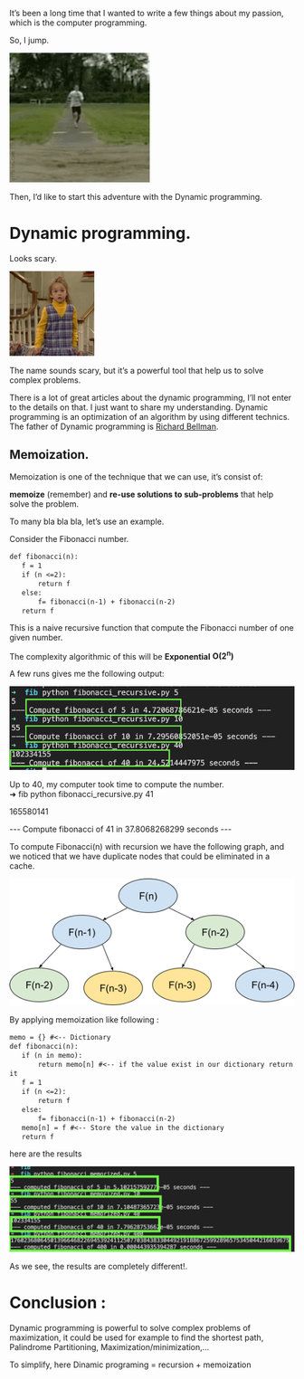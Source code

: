 
It’s been a long time that I wanted to write a few things about my passion, which is the computer programming.

So, I jump.


![alt_text](images/image1.gif "image_tooltip")


Then, I’d like to start this adventure with the Dynamic programming.

<h1>Dynamic programming.</h1>


Looks scary. 



![alt_text](images/image3.gif "image_tooltip")


The name sounds scary, but it’s a powerful tool that help us to solve complex problems.

 

There is a lot of great articles about the dynamic programming, I’ll not enter to the details on that. I just want to share my understanding. Dynamic programming is an optimization of an algorithm by using different technics. The father of Dynamic programming is [Richard Bellman](https://en.wikipedia.org/wiki/Richard_Bellman).

<h2>Memoization.</h2>


Memoization is one of the technique that we can use, it’s consist of:

 **memoize** (remember) and **re-use **solutions to** sub-problems** that help solve the problem.

To many bla bla bla, let’s use an example.

Consider the Fibonacci number.


```
def fibonacci(n):
   f = 1
   if (n <=2):
       return f
   else:
       f= fibonacci(n-1) + fibonacci(n-2)
   return f
```


This is a naive recursive function that compute the Fibonacci number of one given number.

The complexity algorithmic of this will be **Exponential** **O(2<sup>n</sup>)**

A few runs gives me the following output:


![alt_text](images/image4.png "image_tooltip")


Up to 40, my computer took time to compute the number. \
➜  fib python fibonacci_recursive.py 41

165580141

--- Compute fibonacci of 41 in 37.8068268299 seconds ---


To compute Fibonacci(n) with recursion we have the following graph, and we noticed that we have duplicate nodes that could be eliminated in a cache.


![alt_text](images/image1.png "image_tooltip")


By applying memoization like following :


```
memo = {} #<-- Dictionary 
def fibonacci(n):
   if (n in memo):
       return memo[n] #<-- if the value exist in our dictionary return it
   f = 1
   if (n <=2):
       return f
   else:
       f= fibonacci(n-1) + fibonacci(n-2)
   memo[n] = f #<-- Store the value in the dictionary
   return f
```


here are the results



![alt_text](images/image2.png "image_tooltip")


As we see, the results are completely different!.

<h1>Conclusion :</h1>


Dynamic programming is powerful to solve complex problems of maximization, it could be used for example to find the shortest path, Palindrome Partitioning, Maximization/minimization,...

To simplify, here Dinamic programing = recursion + memoization
